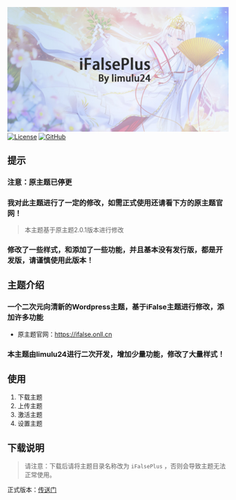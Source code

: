 ![Poster](/static/images/poster.png)
[![License](https://img.shields.io/badge/License-MIT-green)](/LICENSE) 
[![GitHub](https://img.shields.io/badge/Releases-GitHub-blue)](https://github.com/limulu24/iFalsePlus/releases)
## 提示
### 注意：原主题已停更
### 我对此主题进行了一定的修改，如需正式使用还请看下方的原主题官网！
> 本主题基于原主题2.0.1版本进行修改
### 修改了一些样式，和添加了一些功能，并且基本没有发行版，都是开发版，请谨慎使用此版本！

## 主题介绍

### 一个二次元向清新的Wordpress主题，基于iFalse主题进行修改，添加许多功能

- 原主题官网：https://ifalse.onll.cn

### 本主题由limulu24进行二次开发，增加少量功能，修改了大量样式！
## 使用

1. 下载主题
2. 上传主题
3. 激活主题
4. 设置主题

## 下载说明

> 请注意：下载后请将主题目录名称改为 `iFalsePlus` ，否则会导致主题无法正常使用。

正式版本：[传送门](../../releases/latest)